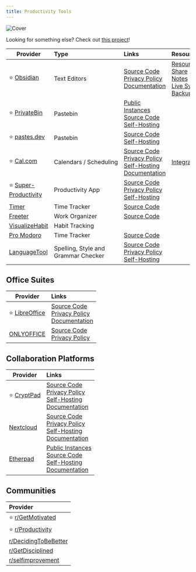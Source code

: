```yaml
---
title: Productivity Tools
---
```


![Cover](/assets/covers/productivity-tools.png)

Looking for something else? Check out [this project](https://productiveprivacy.com/)!

| Provider | Type | Links | Resources |
| --- | :-- | :-- | :-- |
| :star: [Obsidian](https://obsidian.md/) | Text Editors | [Source Code](https://github.com/obsidianmd)<br/>[Privacy Policy](https://obsidian.md/privacy)<br/>[Documentation](https://help.obsidian.md/Home) | [Resources](https://github.com/kmaasrud/awesome-obsidian)<br/>[Share Notes](https://noteshare.space/)<br/>[Live Sync](https://github.com/vrtmrz/obsidian-livesync)<br/>[Backup](https://github.com/Vinzent03/obsidian-git) |
| :star: [PrivateBin](https://privatebin.info/) | Pastebin | [Public Instances](https://privatebin.info/directory/)<br/>[Source Code](https://github.com/PrivateBin/PrivateBin)<br/>[Self-Hosting](https://github.com/PrivateBin/PrivateBin/blob/master/doc/Installation.md#installation) | |
| :star: [pastes.dev](https://pastes.dev/) | Pastebin | [Source Code](https://github.com/lucko/paste)<br/>[Self-Hosting](https://github.com/lucko/paste?tab=readme-ov-file#host-your-own) | |
| :star: [Cal.com](https://cal.com/) | Calendars&nbsp;/&nbsp;Scheduling | [Source Code](https://github.com/calcom/cal.com)<br/>[Privacy Policy](https://cal.com/privacy)<br/>[Self-Hosting](https://github.com/calcom/cal.com?tab=readme-ov-file#deployment)<br/>[Documentation](https://cal.com/docs) | [Integrations](https://github.com/calcom/cal.com?tab=readme-ov-file#integrations) |
| :star: [Super-Productivity](https://super-productivity.com/) | Productivity App | [Source Code](https://github.com/johannesjo/super-productivity)<br/>[Privacy Policy](https://super-productivity.com/private-policy/)<br/>[Self-Hosting](https://github.com/johannesjo/super-productivity?tab=readme-ov-file#run-as-docker-container) | |
| [Timer](https://klaster1.github.io/timer-5/active) | Time Tracker | [Source Code](https://github.com/Klaster1/timer-5) | |
| [Freeter](https://freeter.io/) | Work Organizer | [Source Code](https://github.com/FreeterApp/Freeter) | |
| [VisualizeHabit](https://visualizehabit.com/app) | Habit Tracking | | |
| [Pro Modoro](https://pro-modoro.xyz/) | Time Tracker | [Source Code](https://github.com/visualway/pro-modoro) | |
| [LanguageTool](https://languagetool.org/) | Spelling, Style and Grammar Checker | [Source Code](https://github.com/languagetool-org)<br/>[Privacy Policy](https://languagetool.org/legal/privacy)<br/>[Self-Hosting](https://github.com/languagetool-org/languagetool?tab=readme-ov-file#docker) | |

## Office Suites

| Provider | Links |
| --- | :-- |
| :star: [LibreOffice](https://libreoffice.org/) | [Source Code](https://libreoffice.org/about-us/source-code)<br/>[Privacy Policy](https://libreoffice.org/about-us/privacy/privacy-policy-en)<br/>[Documentation](https://documentation.libreoffice.org/en/english-documentation/) |
| [ONLYOFFICE](https://www.onlyoffice.com/) | [Source Code](https://github.com/ONLYOFFICE/)<br/>[Privacy Policy](https://forum.onlyoffice.com/t/privacy-policy/6) |

## Collaboration Platforms

| Provider | Links |
| --- | :-- |
| :star: [CryptPad](https://cryptpad.fr/) | [Source Code](https://github.com/xwiki-labs/cryptpad)<br/>[Privacy Policy](https://cryptpad.fr/pad/#/2/pad/view/GcNjAWmK6YDB3EO2IipRZ0fUe89j43Ryqeb4fjkjehE)<br/>[Self-Hosting](https://docs.cryptpad.org/en/admin_guide/)<br/>[Documentation](https://docs.cryptpad.org/en/) |
| [Nextcloud](https://nextcloud.com/) | [Source Code](https://github.com/nextcloud)<br/>[Privacy Policy](https://nextcloud.com/privacy)<br/>[Self-Hosting](https://docs.nextcloud.com/server/latest/admin_manual/installation/)<br/>[Documentation](https://nextcloud.com/support/) |
| [Etherpad](https://etherpad.org/) | [Public Instances](https://scanner.etherpad.org/#/instances)<br/>[Source Code](https://github.com/ether/etherpad-lite)<br/>[Self-Hosting](https://github.com/ether/etherpad-lite?tab=readme-ov-file#installation)<br/>[Documentation](https://etherpad.org/doc/v2.1.1/index.html) |

## Communities
| Provider |
| :-- |
| :star: [r/GetMotivated](https://www.reddit.com/r/GetMotivated/)
| :star: [r/Productivity](https://www.reddit.com/r/productivity/)
| [r/DecidingToBeBetter](https://www.reddit.com/r/DecidingToBeBetter/)
| [r/GetDisciplined](https://www.reddit.com/r/getdisciplined/)
| [r/selfimprovement](https://www.reddit.com/r/selfimprovement/)
